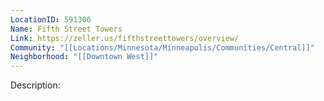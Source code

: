 ```yaml
---
LocationID: 591306
Name: Fifth Street Towers
Link: https://zeller.us/fifthstreettowers/overview/
Community: "[[Locations/Minnesota/Minneapolis/Communities/Central]]"
Neighborhood: "[[Downtown West]]"
---
```


Description:
